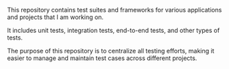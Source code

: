 This repository contains test suites and frameworks for various applications and projects that I am working on.

It includes unit tests, integration tests, end-to-end tests, and other types of tests.

The purpose of this repository is to centralize all testing efforts, making it easier to manage and maintain test cases across different projects.
